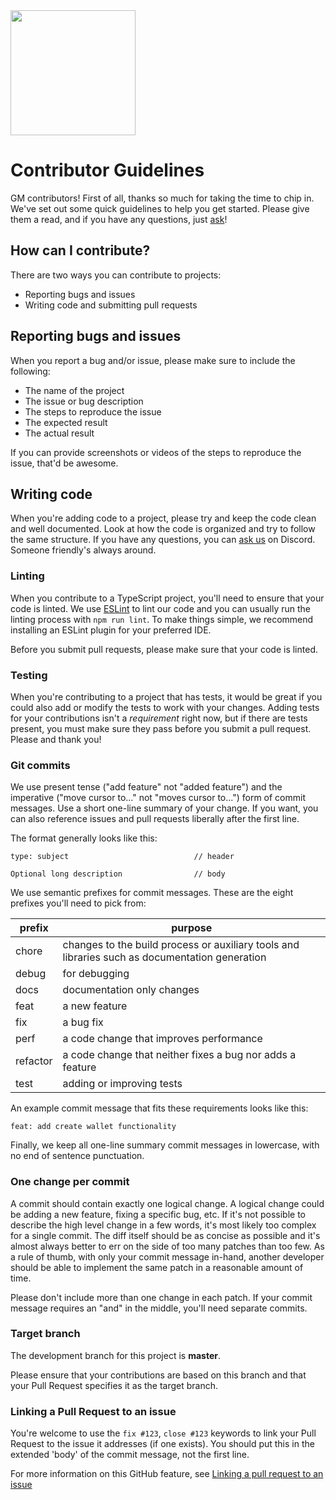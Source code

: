 <img src="https://cdn.edge.network/assets/img/edge-logo-green.svg" width="200">

# Contributor Guidelines

GM contributors! First of all, thanks so much for taking the time to chip in. We've set out some quick guidelines to help you get started. Please give them a read, and if you have any questions, just [ask](https://discord.gg/edgenetwork)!

## How can I contribute?

There are two ways you can contribute to projects:

- Reporting bugs and issues
- Writing code and submitting pull requests

## Reporting bugs and issues

When you report a bug and/or issue, please make sure to include the following:

- The name of the project
- The issue or bug description
- The steps to reproduce the issue
- The expected result
- The actual result

If you can provide screenshots or videos of the steps to reproduce the issue, that'd be awesome.

## Writing code

When you're adding code to a project, please try and keep the code clean and well documented. Look at how the code is organized and try to follow the same structure. If you have any questions, you can [ask us](https://discord.gg/edgenetwork) on Discord. Someone friendly's always around.

### Linting

When you contribute to a TypeScript project, you'll need to ensure that your code is linted. We use [ESLint](https://eslint.org/) to lint our code and you can usually run the linting process with `npm run lint`. To make things simple, we recommend installing an ESLint plugin for your preferred IDE.

Before you submit pull requests, please make sure that your code is linted.

### Testing

When you're contributing to a project that has tests, it would be great if you could also add or modify the tests to work with your changes. Adding tests for your contributions isn't a *requirement* right now, but if there are tests present, you must make sure they pass before you submit a pull request. Please and thank you!

### Git commits

We use present tense ("add feature" not "added feature") and the imperative ("move cursor to..." not "moves cursor to...") form of commit messages. Use a short one-line summary of your change. If you want, you can also reference issues and pull requests liberally after the first line.

The format generally looks like this:

```
type: subject                            // header

Optional long description                // body
```

We use semantic prefixes for commit messages. These are the eight prefixes you'll need to pick from:

| prefix   | purpose                                                                                           |
|----------|---------------------------------------------------------------------------------------------------|
| chore    | changes to the build process or auxiliary tools and libraries such as documentation generation    |
| debug    | for debugging                                                                                     |
| docs     | documentation only changes                                                                        |
| feat     | a new feature                                                                                     |
| fix      | a bug fix                                                                                         |
| perf     | a code change that improves performance                                                           |
| refactor | a code change that neither fixes a bug nor adds a feature                                         |
| test     | adding or improving tests                                                                         |

An example commit message that fits these requirements looks like this:

`feat: add create wallet functionality`

Finally, we keep all one-line summary commit messages in lowercase, with no end of sentence punctuation.

### One change per commit

A commit should contain exactly one logical change. A logical change could be adding a new feature, fixing a specific bug, etc. If it's not possible to describe the high level change in a few words, it's most likely too complex for a single commit. The diff itself should be as concise as possible and it's almost always better to err on the side of too many patches than too few. As a rule of thumb, with only your commit message in-hand, another developer should be able to implement the same patch in a reasonable amount of time.

Please don't include more than one change in each patch. If your commit message requires an "and" in the middle, you'll need separate commits.

### Target branch

The development branch for this project is **master**.

Please ensure that your contributions are based on this branch and that your Pull Request specifies it as the target branch.

### Linking a Pull Request to an issue

You're welcome to use the `fix #123`, `close #123` keywords to link your Pull Request to the issue it addresses (if one exists). You should put this in the extended 'body' of the commit message, not the first line.

For more information on this GitHub feature, see [Linking a pull request to an issue](https://docs.github.com/en/issues/tracking-your-work-with-issues/linking-a-pull-request-to-an-issue)

